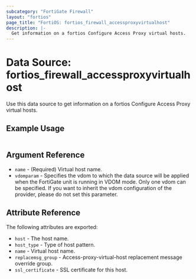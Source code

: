 ```yaml
---
subcategory: "FortiGate Firewall"
layout: "fortios"
page_title: "FortiOS: fortios_firewall_accessproxyvirtualhost"
description: |-
  Get information on a fortios Configure Access Proxy virtual hosts.
---
```


# Data Source: fortios_firewall_accessproxyvirtualhost
Use this data source to get information on a fortios Configure Access Proxy virtual hosts.


## Example Usage

```hcl

```

## Argument Reference

* `name` - (Required) Virtual host name.
* `vdomparam` - Specifies the vdom to which the data source will be applied when the FortiGate unit is running in VDOM mode. Only one vdom can be specified. If you want to inherit the vdom configuration of the provider, please do not set this parameter.

## Attribute Reference

The following attributes are exported:

* `host` - The host name.
* `host_type` - Type of host pattern.
* `name` - Virtual host name.
* `replacemsg_group` - Access-proxy-virtual-host replacement message override group.
* `ssl_certificate` - SSL certificate for this host.
